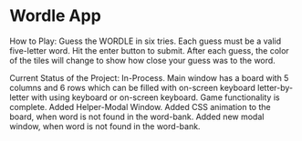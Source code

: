 # Wordle App

How to Play:
Guess the WORDLE in six tries. Each guess must be a valid five-letter word. Hit the enter button to submit. After each guess, the color of the tiles will change to show how close your guess was to the word.

Current Status of the Project: In-Process. Main window has a board with 5 columns and 6 rows which can be filled with on-screen keyboard letter-by-letter with using keyboard or on-screen keyboard. Game functionality is complete. Added Helper-Modal Window. Added CSS animation to the board, when word is not found in the word-bank. Added new modal window, when word is not found in the word-bank.
